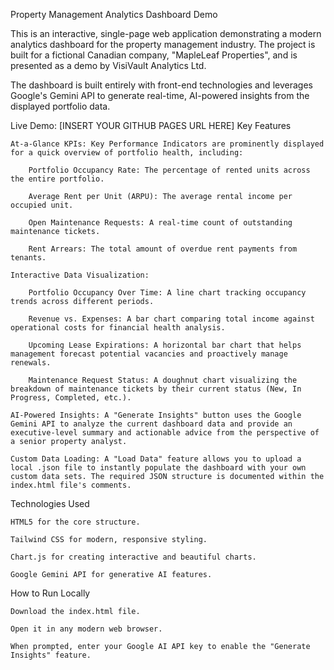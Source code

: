 Property Management Analytics Dashboard Demo

This is an interactive, single-page web application demonstrating a modern analytics dashboard for the property management industry. The project is built for a fictional Canadian company, "MapleLeaf Properties", and is presented as a demo by VisiVault Analytics Ltd.

The dashboard is built entirely with front-end technologies and leverages Google's Gemini API to generate real-time, AI-powered insights from the displayed portfolio data.

Live Demo: [INSERT YOUR GITHUB PAGES URL HERE]
Key Features

    At-a-Glance KPIs: Key Performance Indicators are prominently displayed for a quick overview of portfolio health, including:

        Portfolio Occupancy Rate: The percentage of rented units across the entire portfolio.

        Average Rent per Unit (ARPU): The average rental income per occupied unit.

        Open Maintenance Requests: A real-time count of outstanding maintenance tickets.

        Rent Arrears: The total amount of overdue rent payments from tenants.

    Interactive Data Visualization:

        Portfolio Occupancy Over Time: A line chart tracking occupancy trends across different periods.

        Revenue vs. Expenses: A bar chart comparing total income against operational costs for financial health analysis.

        Upcoming Lease Expirations: A horizontal bar chart that helps management forecast potential vacancies and proactively manage renewals.

        Maintenance Request Status: A doughnut chart visualizing the breakdown of maintenance tickets by their current status (New, In Progress, Completed, etc.).

    AI-Powered Insights: A "Generate Insights" button uses the Google Gemini API to analyze the current dashboard data and provide an executive-level summary and actionable advice from the perspective of a senior property analyst.

    Custom Data Loading: A "Load Data" feature allows you to upload a local .json file to instantly populate the dashboard with your own custom data sets. The required JSON structure is documented within the index.html file's comments.

Technologies Used

    HTML5 for the core structure.

    Tailwind CSS for modern, responsive styling.

    Chart.js for creating interactive and beautiful charts.

    Google Gemini API for generative AI features.

How to Run Locally

    Download the index.html file.

    Open it in any modern web browser.

    When prompted, enter your Google AI API key to enable the "Generate Insights" feature.
